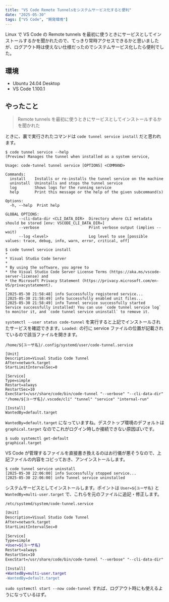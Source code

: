 ```yaml
---
title: "VS Code Remote Tunnelsをシステムサービス化すると便利"
date: "2025-05-30"
tags: ["VS Code", "開発環境"]
---
```


Linux で VS Code の Remote tunnels を最初に使うときにサービスとしてインストールするかを聞かれたので、てっきり常時アクセスできるかと思いましたが、ログアウト時は使えない仕様だったのでシステムサービス化したら便利でした。

## 環境

* Ubuntu 24.04 Desktop
* VS Code 1.100.1

## やったこと

> Remote tunnels を最初に使うときにサービスとしてインストールするかを聞かれた

ときに、裏で実行されたコマンドは `code tunnel service install` だと思われます。

```
$ code tunnel service --help
(Preview) Manages the tunnel when installed as a system service,

Usage: code-tunnel tunnel service [OPTIONS] <COMMAND>

Commands:
  install    Installs or re-installs the tunnel service on the machine
  uninstall  Uninstalls and stops the tunnel service
  log        Shows logs for the running service
  help       Print this message or the help of the given subcommand(s)

Options:
  -h, --help  Print help

GLOBAL OPTIONS:
      --cli-data-dir <CLI_DATA_DIR>  Directory where CLI metadata should be stored [env: VSCODE_CLI_DATA_DIR=]
      --verbose                      Print verbose output (implies --wait)
      --log <level>                  Log level to use [possible values: trace, debug, info, warn, error, critical, off]
```

```
$ code tunnel service install
*
* Visual Studio Code Server
*
* By using the software, you agree to
* the Visual Studio Code Server License Terms (https://aka.ms/vscode-server-license) and
* the Microsoft Privacy Statement (https://privacy.microsoft.com/en-US/privacystatement).
*
[2025-05-30 21:58:48] info Successfully registered service...
[2025-05-30 21:58:49] info Successfully enabled unit files...
[2025-05-30 21:58:49] info Tunnel service successfully started
Service successfully installed! You can use `code tunnel service log` to monitor it, and `code tunnel service uninstall` to remove it.
```

`systemctl --user status code-tunnel` を実行すると上記でインストールされたサービスを確認できます。`Loaded:` の行に service ファイルの位置が記載されているので該当ファイルを開きます。

`/home/${ユーザ名}/.config/systemd/user/code-tunnel.service`

```
[Unit]
Description=Visual Studio Code Tunnel
After=network.target
StartLimitIntervalSec=0

[Service]
Type=simple
Restart=always
RestartSec=10
ExecStart=/usr/share/code/bin/code-tunnel "--verbose" "--cli-data-dir" "/home/${ユーザ名}/.vscode/cli" "tunnel" "service" "internal-run"

[Install]
WantedBy=default.target
```

`WantedBy=default.target` になっていますね。デスクトップ環境のデフォルトは `graphical.target` なのでこれがログイン時しか接続できない原因ぽいです。

```
$ sudo systemctl get-default
graphical.target
```

VS Code が管理するファイルを直接書き換えるのはお行儀が悪そうなので、上記ファイルの内容をコピっておき、アンインストールします。

```
$ code tunnel service uninstall
[2025-05-30 22:06:00] info Successfully stopped service...
[2025-05-30 22:06:00] info Tunnel service uninstalled
```

システムサービスとしてインストールします。ポイントは `User=${ユーザ名}` と `WantedBy=multi-user.target` で、これらを元のファイルに追記・修正します。

`/etc/systemd/system/code-tunnel.service`

```diff
[Unit]
Description=Visual Studio Code Tunnel
After=network.target
StartLimitIntervalSec=0

[Service]
Type=simple
+User=${ユーザ名}
Restart=always
RestartSec=10
ExecStart=/usr/share/code/bin/code-tunnel "--verbose" "--cli-data-dir" "/home/${ユーザ名}/.vscode/cli" "tunnel" "service" "internal-run"

[Install]
+WantedBy=multi-user.target
-WantedBy=default.target
```

`sudo systemctl start --now code-tunnel` すれば、ログアウト時にも使えるようになっているはず。
